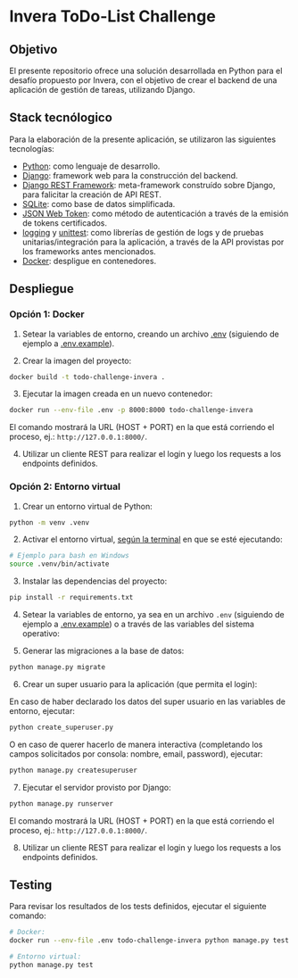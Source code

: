 # Invera ToDo-List Challenge

## Objetivo

El presente repositorio ofrece una solución desarrollada en Python para el desafío propuesto por Invera, con el objetivo
de crear el backend de una aplicación de gestión de tareas, utilizando Django.

## Stack tecnólogico

Para la elaboración de la presente aplicación, se utilizaron las siguientes tecnologías:

- [Python](https://www.python.org/): como lenguaje de desarrollo.
- [Django](https://www.djangoproject.com/): framework web para la construcción del backend.
- [Django REST Framework](https://www.django-rest-framework.org/): meta-framework construído sobre Django, para falicitar la creación de API REST.
- [SQLite](https://www.sqlite.org/): como base de datos simplificada.
- [JSON Web Token](https://jwt.io/): como método de autenticación a través de la emisión de tokens certificados.
- [logging](https://docs.python.org/3/library/logging.html) y [unittest](https://docs.python.org/3/library/unittest.html): como librerías de gestión de logs y de pruebas unitarias/integración para la aplicación, a través de la API provistas por los frameworks antes mencionados.
- [Docker](https://www.docker.com/): despligue en contenedores.

## Despliegue

### Opción 1: Docker

1. Setear la variables de entorno, creando un archivo [.env](./.env) (siguiendo de ejemplo a [.env.example](./.env.example)).

2. Crear la imagen del proyecto:
```bash
docker build -t todo-challenge-invera .
``` 

3. Ejecutar la imagen creada en un nuevo contenedor:
```bash
docker run --env-file .env -p 8000:8000 todo-challenge-invera
``` 

El comando mostrará la URL (HOST + PORT) en la que está corriendo el proceso, ej.: `http://127.0.0.1:8000/`.

4. Utilizar un cliente REST para realizar el login y luego los requests a los endpoints definidos.

### Opción 2: Entorno virtual

1. Crear un entorno virtual de Python:

```bash
python -m venv .venv
```

2. Activar el entorno virtual, [según la terminal](https://docs.python.org/es/3/library/venv.html#how-venvs-work) en que se esté ejecutando:

```bash
# Ejemplo para bash en Windows
source .venv/bin/activate
```

3. Instalar las dependencias del proyecto:

```bash
pip install -r requirements.txt
```

4. Setear la variables de entorno, ya sea en un archivo `.env` (siguiendo de ejemplo a [.env.example](./.env.example)) o a través de las variables del sistema operativo:

5. Generar las migraciones a la base de datos:

```bash
python manage.py migrate
```

6. Crear un super usuario para la aplicación (que permita el login):

En caso de haber declarado los datos del super usuario en las variables de entorno, ejecutar:
```bash
python create_superuser.py
```

O en caso de querer hacerlo de manera interactiva (completando los campos solicitados por consola: nombre, email, password), ejecutar:

```bash
python manage.py createsuperuser
```

7. Ejecutar el servidor provisto por Django:

```bash
python manage.py runserver
```

El comando mostrará la URL (HOST + PORT) en la que está corriendo el proceso, ej.: `http://127.0.0.1:8000/`.

8. Utilizar un cliente REST para realizar el login y luego los requests a los endpoints definidos.

## Testing

Para revisar los resultados de los tests definidos, ejecutar el siguiente comando:

```bash
# Docker:
docker run --env-file .env todo-challenge-invera python manage.py test

# Entorno virtual:
python manage.py test
```
